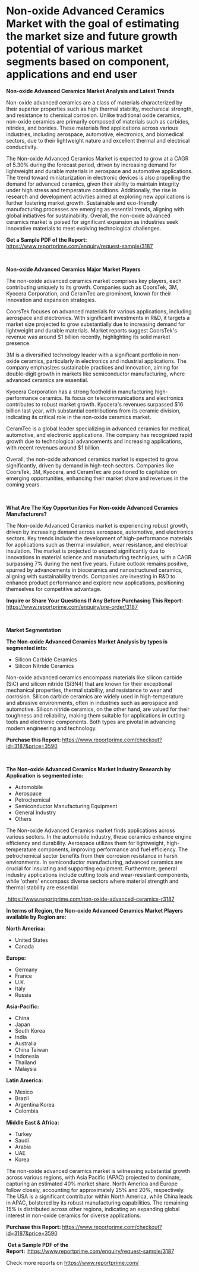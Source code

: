 <p><h1>Non-oxide Advanced Ceramics Market with the goal of estimating the market size and future growth potential of various market segments based on component, applications and end user</h1></p><p><strong>Non-oxide Advanced Ceramics Market Analysis and Latest Trends</strong></p>
<p><p>Non-oxide advanced ceramics are a class of materials characterized by their superior properties such as high thermal stability, mechanical strength, and resistance to chemical corrosion. Unlike traditional oxide ceramics, non-oxide ceramics are primarily composed of materials such as carbides, nitrides, and borides. These materials find applications across various industries, including aerospace, automotive, electronics, and biomedical sectors, due to their lightweight nature and excellent thermal and electrical conductivity.</p><p>The Non-oxide Advanced Ceramics Market is expected to grow at a CAGR of 5.30% during the forecast period, driven by increasing demand for lightweight and durable materials in aerospace and automotive applications. The trend toward miniaturization in electronic devices is also propelling the demand for advanced ceramics, given their ability to maintain integrity under high stress and temperature conditions. Additionally, the rise in research and development activities aimed at exploring new applications is further fostering market growth. Sustainable and eco-friendly manufacturing processes are emerging as essential trends, aligning with global initiatives for sustainability. Overall, the non-oxide advanced ceramics market is poised for significant expansion as industries seek innovative materials to meet evolving technological challenges.</p></p>
<p><strong>Get a Sample PDF of the Report:&nbsp;</strong> <a href="https://www.reportprime.com/enquiry/request-sample/3187?utm_campaign=2524&utm_medium=2&utm_source=Github&utm_content=ia&utm_term=18032025&utm_id=non-oxide-advanced-ceramics">https://www.reportprime.com/enquiry/request-sample/3187</a></p>
<p>&nbsp;</p>
<p><strong>Non-oxide Advanced Ceramics Major Market Players</strong></p>
<p><p>The non-oxide advanced ceramics market comprises key players, each contributing uniquely to its growth. Companies such as CoorsTek, 3M, Kyocera Corporation, and CeramTec are prominent, known for their innovation and expansion strategies.</p><p>CoorsTek focuses on advanced materials for various applications, including aerospace and electronics. With significant investments in R&D, it targets a market size projected to grow substantially due to increasing demand for lightweight and durable materials. Market reports suggest CoorsTek's revenue was around $1 billion recently, highlighting its solid market presence.</p><p>3M is a diversified technology leader with a significant portfolio in non-oxide ceramics, particularly in electronics and industrial applications. The company emphasizes sustainable practices and innovation, aiming for double-digit growth in markets like semiconductor manufacturing, where advanced ceramics are essential.</p><p>Kyocera Corporation has a strong foothold in manufacturing high-performance ceramics. Its focus on telecommunications and electronics contributes to robust market growth. Kyocera's revenues surpassed $16 billion last year, with substantial contributions from its ceramic division, indicating its critical role in the non-oxide ceramics market.</p><p>CeramTec is a global leader specializing in advanced ceramics for medical, automotive, and electronic applications. The company has recognized rapid growth due to technological advancements and increasing applications, with recent revenues around $1 billion.</p><p>Overall, the non-oxide advanced ceramics market is expected to grow significantly, driven by demand in high-tech sectors. Companies like CoorsTek, 3M, Kyocera, and CeramTec are positioned to capitalize on emerging opportunities, enhancing their market share and revenues in the coming years.</p></p>
<p>&nbsp;</p>
<p><strong>What Are The Key Opportunities For Non-oxide Advanced Ceramics Manufacturers?</strong></p>
<p><p>The Non-oxide Advanced Ceramics market is experiencing robust growth, driven by increasing demand across aerospace, automotive, and electronics sectors. Key trends include the development of high-performance materials for applications such as thermal insulation, wear resistance, and electrical insulation. The market is projected to expand significantly due to innovations in material science and manufacturing techniques, with a CAGR surpassing 7% during the next five years. Future outlook remains positive, spurred by advancements in bioceramics and nanostructured ceramics, aligning with sustainability trends. Companies are investing in R&D to enhance product performance and explore new applications, positioning themselves for competitive advantage.</p></p>
<p><strong>Inquire or Share Your Questions If Any Before Purchasing This Report:</strong> <a href="https://www.reportprime.com/enquiry/pre-order/3187?utm_campaign=2524&utm_medium=2&utm_source=Github&utm_content=ia&utm_term=18032025&utm_id=non-oxide-advanced-ceramics">https://www.reportprime.com/enquiry/pre-order/3187</a></p>
<p>&nbsp;</p>
<p><strong>Market Segmentation</strong></p>
<p><strong>The Non-oxide Advanced Ceramics Market Analysis by types is segmented into:</strong></p>
<p><ul><li>Silicon Carbide Ceramics</li><li>Silicon Nitride Ceramics</li></ul></p>
<p><p>Non-oxide advanced ceramics encompass materials like silicon carbide (SiC) and silicon nitride (Si3N4) that are known for their exceptional mechanical properties, thermal stability, and resistance to wear and corrosion. Silicon carbide ceramics are widely used in high-temperature and abrasive environments, often in industries such as aerospace and automotive. Silicon nitride ceramics, on the other hand, are valued for their toughness and reliability, making them suitable for applications in cutting tools and electronic components. Both types are pivotal in advancing modern engineering and technology.</p></p>
<p><strong>Purchase this Report:&nbsp;</strong><a href="https://www.reportprime.com/checkout?id=3187&price=3590&utm_campaign=2524&utm_medium=2&utm_source=Github&utm_content=ia&utm_term=18032025&utm_id=non-oxide-advanced-ceramics">https://www.reportprime.com/checkout?id=3187&price=3590</a></p>
<p>&nbsp;</p>
<p><strong>The Non-oxide Advanced Ceramics Market Industry Research by Application is segmented into:</strong></p>
<p><ul><li>Automobile</li><li>Aerospace</li><li>Petrochemical</li><li>Semiconductor Manufacturing Equipment</li><li>General Industry</li><li>Others</li></ul></p>
<p><p>The Non-oxide Advanced Ceramics market finds applications across various sectors. In the automobile industry, these ceramics enhance engine efficiency and durability. Aerospace utilizes them for lightweight, high-temperature components, improving performance and fuel efficiency. The petrochemical sector benefits from their corrosion resistance in harsh environments. In semiconductor manufacturing, advanced ceramics are crucial for insulating and supporting equipment. Furthermore, general industry applications include cutting tools and wear-resistant components, while 'others' encompass diverse sectors where material strength and thermal stability are essential.</p></p>
<p><a href="https://www.reportprime.com/non-oxide-advanced-ceramics-r3187?utm_campaign=2524&utm_medium=2&utm_source=Github&utm_content=ia&utm_term=18032025&utm_id=non-oxide-advanced-ceramics">&nbsp;https://www.reportprime.com/non-oxide-advanced-ceramics-r3187</a></p>
<p><strong>In terms of Region, the Non-oxide Advanced Ceramics Market Players available by Region are:</strong></p>
<p>
    <p> <strong> North America: </strong>
        <ul>
            <li>United States</li>
            <li>Canada</li>
        </ul>
        </p> 
    <p> <strong> Europe: </strong>
        <ul>
            <li>Germany</li>
            <li>France</li>
            <li>U.K.</li>
            <li>Italy</li>
            <li>Russia</li>
        </ul>
        </p> 
    <p> <strong> Asia-Pacific: </strong>
        <ul>
            <li>China</li>
            <li>Japan</li>
            <li>South Korea</li>
            <li>India</li>
            <li>Australia</li>
            <li>China Taiwan</li>
            <li>Indonesia</li>
            <li>Thailand</li>
            <li>Malaysia</li>
        </ul>
        </p> 
    <p> <strong> Latin America: </strong>
        <ul>
            <li>Mexico</li>
            <li>Brazil</li>
            <li>Argentina Korea</li>
            <li>Colombia</li>
        </ul>
        </p> 
    <p> <strong> Middle East & Africa: </strong>
        <ul>
            <li>Turkey</li>
            <li>Saudi</li>
            <li>Arabia</li>
            <li>UAE</li>
            <li>Korea</li>
        </ul>
    </p>
    </p>
<p><p>The non-oxide advanced ceramics market is witnessing substantial growth across various regions, with Asia Pacific (APAC) projected to dominate, capturing an estimated 40% market share. North America and Europe follow closely, accounting for approximately 25% and 20%, respectively. The USA is a significant contributor within North America, while China leads in APAC, bolstered by its robust manufacturing capabilities. The remaining 15% is distributed across other regions, indicating an expanding global interest in non-oxide ceramics for diverse applications.</p></p>
<p><strong>Purchase this Report: </strong><a href="https://www.reportprime.com/checkout?id=3187&price=3590&utm_campaign=2524&utm_medium=2&utm_source=Github&utm_content=ia&utm_term=18032025&utm_id=non-oxide-advanced-ceramics">https://www.reportprime.com/checkout?id=3187&price=3590</a></p>
<p>&nbsp;<strong>Get a Sample PDF of the Report:&nbsp;&nbsp;</strong><a href="https://www.reportprime.com/enquiry/request-sample/3187?utm_campaign=2524&utm_medium=2&utm_source=Github&utm_content=ia&utm_term=18032025&utm_id=non-oxide-advanced-ceramics">https://www.reportprime.com/enquiry/request-sample/3187</a></p>
<p><strong></strong></p>
<p>Check more reports on <a href="https://www.reportprime.com/?utm_campaign=2524&utm_medium=2&utm_source=Github&utm_content=ia&utm_term=18032025&utm_id=non-oxide-advanced-ceramics">https://www.reportprime.com/</a></p>